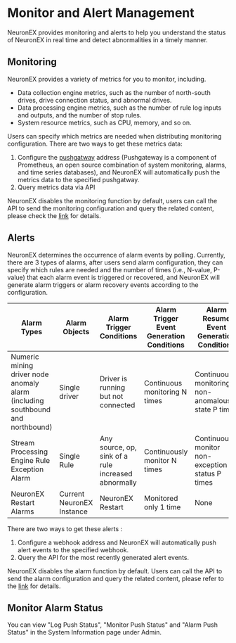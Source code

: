 # Monitor and Alert Management

NeuronEX provides monitoring and alerts to help you understand the status of NeuronEX in real time and detect abnormalities in a timely manner.

## Monitoring

NeuronEX provides a variety of metrics for you to monitor, including.

- Data collection engine metrics, such as the number of north-south drives, drive connection status, and abnormal drives.
- Data processing engine metrics, such as the number of rule log inputs and outputs, and the number of stop rules.
- System resource metrics, such as CPU, memory, and so on.

Users can specify which metrics are needed when distributing monitoring configuration. There are two ways to get these metrics data:

1. Configure the [pushgatway](https://github.com/prometheus/pushgateway) address (Pushgateway is a component of Prometheus, an open source combination of system monitoring, alarms, and time series databases), and NeuronEX will automatically push the metrics data to the specified pushgatway.
2. Query metrics data via API

NeuronEX disables the monitoring function by default, users can call the API to send the monitoring configuration and query the related content, please check the [link](https://docs.emqx.com/en/neuronex/latest/api/api-docs.html#tag/monitor/operation/MetricConfig) for details.

## Alerts

NeuronEX determines the occurrence of alarm events by polling. Currently, there are 3 types of alarms, after users send alarm configuration, they can specify which rules are needed and the number of times (i.e., N-value, P-value) that each alarm event is triggered or recovered, and NeuronEX will generate alarm triggers or alarm recovery events according to the configuration.

| Alarm Types                                                  | Alarm Objects             | Alarm Trigger Conditions                            | Alarm Trigger Event Generation Conditions | Alarm Resume Event Generation Conditions          |
| ------------------------------------------------------------ | ------------------------- | --------------------------------------------------- | ----------------------------------------- | ------------------------------------------------- |
| Numeric mining driver node anomaly alarm (including southbound and northbound) | Single driver             | Driver is running but not connected                 | Continuous monitoring N times             | Continuous monitoring non-anomalous state P times |
| Stream Processing Engine Rule Exception Alarm                | Single Rule               | Any source, op, sink of a rule increased abnormally | Continuously monitor N times              | Continuously monitor non-exception status P times |
| NeuronEX Restart Alarms                                      | Current NeuronEX Instance | NeuronEX Restart                                    | Monitored only 1 time                     | None                                              |

There are two ways to get these alerts :
1. Configure a webhook address and NeuronEX will automatically push alert events to the specified webhook. 
2. Query the API for the most recently generated alert events.

NeuronEX disables the alarm function by default. Users can call the API to send the alarm configuration and query the related content, please refer to the [link](https://docs.emqx.com/en/neuronex/latest/api/api-docs.html#tag/monitor/operation/AlertRuleConfig) for details.

## Monitor Alarm Status

You can view "Log Push Status", "Monitor Push Status" and "Alarm Push Status" in the System Information page under Admin.
